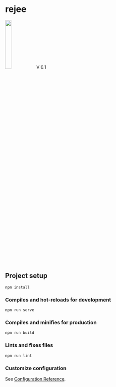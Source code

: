# rejee
<html>
  <body>
    <span><image src="src/assets/logo.png"width="20%"/>V 0.1</span>
  </body>
  </html>

## Project setup
```
npm install
```

### Compiles and hot-reloads for development
```
npm run serve
```

### Compiles and minifies for production
```
npm run build
```

### Lints and fixes files
```
npm run lint
```

### Customize configuration
See [Configuration Reference](https://cli.vuejs.org/config/).
